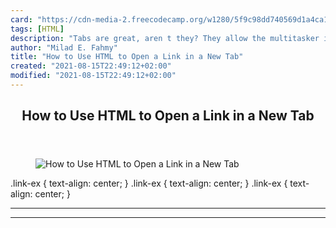 ```yaml
---
card: "https://cdn-media-2.freecodecamp.org/w1280/5f9c98dd740569d1a4ca1c7d.jpg"
tags: [HTML]
description: "Tabs are great, aren t they? They allow the multitasker in al"
author: "Milad E. Fahmy"
title: "How to Use HTML to Open a Link in a New Tab"
created: "2021-08-15T22:49:12+02:00"
modified: "2021-08-15T22:49:12+02:00"
---
```

<div class="site-wrapper">
<main id="site-main" class="site-main outer">
<div class="inner">
<article class="post-full post tag-html tag-browsers tag-security ">
<header class="post-full-header">
<h1 class="post-full-title">How to Use HTML to Open a Link in a New Tab</h1>
</header>
<figure class="post-full-image">
<picture>
<source media="(max-width: 700px)" sizes="1px" srcset="data:image/gif;base64,R0lGODlhAQABAIAAAAAAAP///yH5BAEAAAAALAAAAAABAAEAAAIBRAA7 1w">
<source media="(min-width: 701px)" sizes="(max-width: 800px) 400px,
(max-width: 1170px) 700px,
1400px" srcset="https://cdn-media-2.freecodecamp.org/w1280/5f9c98dd740569d1a4ca1c7d.jpg 300w,
https://cdn-media-2.freecodecamp.org/w1280/5f9c98dd740569d1a4ca1c7d.jpg 600w,
https://cdn-media-2.freecodecamp.org/w1280/5f9c98dd740569d1a4ca1c7d.jpg 1000w,
https://cdn-media-2.freecodecamp.org/w1280/5f9c98dd740569d1a4ca1c7d.jpg 2000w">
<img onerror="this.style.display='none'" src="https://cdn-media-2.freecodecamp.org/w1280/5f9c98dd740569d1a4ca1c7d.jpg" alt="How to Use HTML to Open a Link in a New Tab">
</picture>
</figure>
<section class="post-full-content">
<div class="post-content">
.link-ex {
text-align: center;
}
</style>
.link-ex {
text-align: center;
}
</style>
.link-ex {
text-align: center;
}
</style>
</div>
<hr>
<hr>
</section>
</article>
</div>
</main>
</div>
<!-- Google Tag Manager (noscript) -->
<!-- End Google Tag Manager (noscript) -->
